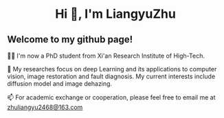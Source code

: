<h1 align="center"> Hi 👋, I'm LiangyuZhu </h1>

## Welcome to my github page!

👨‍🎓 I'm now a PhD student from Xi'an Research Institute of High-Tech.

📖 My researches focus on deep Learning and its applications to computer vision, image restoration and fault diagnosis. My current interests include diffusion model and image dehazing.

📫 For academic exchange or cooperation, please feel free to email me at zhuliangyu2468@163.com

<!--
**ZhuLiangyu123/ZhuLiangyu123** is a ✨ _special_ ✨ repository because its `README.md` (this file) appears on your GitHub profile.



Here are some ideas to get you started:

- 🔭 I’m currently working on ...
- 🌱 I’m currently learning ...
- 👯 I’m looking to collaborate on ...
- 🤔 I’m looking for help with ...
- 💬 Ask me about ...
- 📫 How to reach me: ...
- 😄 Pronouns: ...
- ⚡ Fun fact: ...
-->
